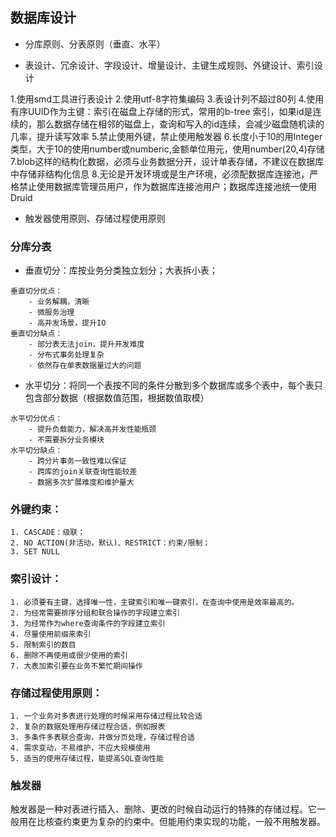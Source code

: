 ## 数据库设计 

- 分库原则、分表原则（垂直、水平）

- 表设计、冗余设计、字段设计、增量设计、主键生成规则、外键设计、索引设计

1.使用smd工具进行表设计
2.使用utf-8字符集编码
3.表设计列不超过80列
4.使用有序UUID作为主键：索引在磁盘上存储的形式，常用的b-tree 索引，如果id是连续的，那么数据存储在相邻的磁盘上，查询和写入的id连续，会减少磁盘随机读的几率，提升读写效率
5.禁止使用外键，禁止使用触发器
6.长度小于10的用Integer类型，大于10的使用number或numberic,金额单位用元，使用number(20,4)存储
7.blob这样的结构化数据，必须与业务数据分开，设计单表存储，不建议在数据库中存储非结构化信息
8.无论是开发环境或是生产环境，必须配数据库连接池，严格禁止使用数据库管理员用户，作为数据库连接池用户；数据库连接池统一使用Druid

- 触发器使用原则、存储过程使用原则  

### 分库分表  

- 垂直切分：库按业务分类独立划分；大表拆小表；  

```
垂直切分优点：
	- 业务解耦，清晰
	- 微服务治理
	- 高并发场景，提升IO
垂直切分缺点：
	- 部分表无法join，提升开发难度
	- 分布式事务处理复杂
	- 依然存在单表数据量过大的问题  
```

- 水平切分：将同一个表按不同的条件分散到多个数据库或多个表中，每个表只包含部分数据（根据数值范围，根据数值取模）    

```
水平切分优点：
	- 提升负载能力，解决高并发性能瓶颈
	- 不需要拆分业务模块
水平切分缺点：
	- 跨分片事务一致性难以保证
	- 跨库的join关联查询性能较差
	- 数据多次扩展难度和维护量大
```

### 外键约束：  

	1. CASCADE：级联；
	2. NO ACTION(非活动，默认)、RESTRICT：约束/限制；
	3. SET NULL

### 索引设计：  

	1. 必须要有主键，选择唯一性，主键索引和唯一键索引，在查询中使用是效率最高的。
	2. 为经常需要排序分组和联合操作的字段建立索引
	3. 为经常作为where查询条件的字段建立索引
	4. 尽量使用前缀来索引
	5. 限制索引的数目
	6. 删除不再使用或很少使用的索引
	7. 大表加索引要在业务不繁忙期间操作


### 存储过程使用原则：	

	1. 一个业务对多表进行处理的时候采用存储过程比较合适
	2. 复杂的数据处理用存储过程合适，例如报表
	3. 多条件多表联合查询，并做分页处理，存储过程合适
	4. 需求变动，不易维护，不应大规模使用
	5. 适当的使用存储过程，能提高SQL查询性能  
	
### 触发器  

触发器是一种对表进行插入、删除、更改的时候自动运行的特殊的存储过程。它一般用在比核查约束更为复杂的约束中。但能用约束实现的功能，一般不用触发器。